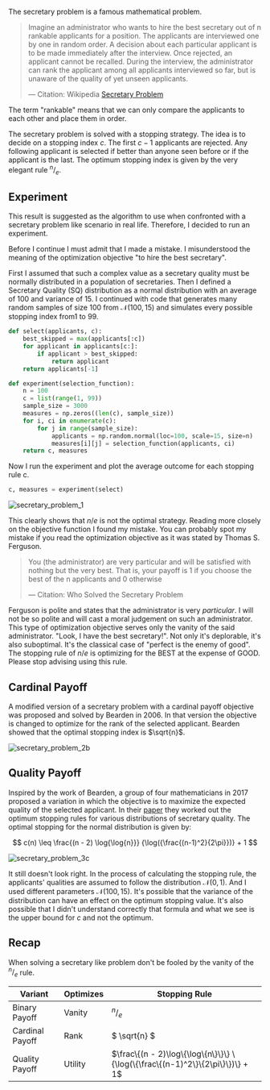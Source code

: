 The secretary problem is a famous mathematical problem.

> Imagine an administrator who wants to hire the best secretary out of n
> rankable applicants for a position. The applicants are interviewed one by one
> in random order. A decision about each particular applicant is to be made
> immediately after the interview. Once rejected, an applicant cannot be
> recalled. During the interview, the administrator can rank the applicant among
> all applicants interviewed so far, but is unaware of the quality of yet unseen
> applicants.
>
> — Citation: Wikipedia [Secretary Problem](https://en.wikipedia.org/wiki/Secretary_problem)

The term "rankable" means that we can only compare the applicants to each
other and place them in order.

The secretary problem is solved with a stopping strategy. The idea is to
decide on a stopping index $c$. The first $c - 1$ applicants are
rejected. Any following applicant is selected if better than anyone seen
before or if the applicant is the last. The optimum stopping index is given by
the very elegant rule $^n/_e$.

## Experiment

This result is suggested as the algorithm to use when confronted with a
secretary problem like scenario in real life. Therefore, I decided to run an
experiment.

Before I continue I must admit that I made a mistake. I misunderstood the
meaning of the optimization objective "to hire the best secretary".

First I assumed that such a complex value as a secretary quality must be
normally distributed in a population of secretaries. Then I defined a
Secretary Quality (SQ) distribution as a normal distribution with an average
of 100 and variance of 15. I continued with code that generates many random
samples of size 100 from $\mathcal{N}(100, 15)$ and simulates every possible
stopping index from1 to 99.

    
```python
def select(applicants, c):
    best_skipped = max(applicants[:c])
    for applicant in applicants[c:]:
        if applicant > best_skipped:
            return applicant
    return applicants[-1]
```    

<p/>

```python    
def experiment(selection_function):
    n = 100
    c = list(range(1, 99))
    sample_size = 3000
    measures = np.zeros((len(c), sample_size))
    for i, ci in enumerate(c):
        for j in range(sample_size):
            applicants = np.random.normal(loc=100, scale=15, size=n)
            measures[i][j] = selection_function(applicants, ci)
    return c, measures
```

Now I run the experiment and plot the average outcome for each stopping rule
c.

    
```python
c, measures = experiment(select)
```    

![secretary_problem_1](/images/secretary_problem_1.png)

This clearly shows that $n/e$ is not the optimal strategy. Reading more
closely on the objective function I found my mistake. You can probably spot my
mistake if you read the optimization objective as it was stated by Thomas S.
Ferguson.

> You (the administrator) are very particular and will be satisfied with
> nothing but the very best. That is, your payoff is 1 if you choose the best of
> the n applicants and 0 otherwise
>
> — Citation: Who Solved the Secretary Problem

Ferguson is polite and states that the administrator is very _particular_. I
will not be so polite and will cast a moral judgement on such an
administrator. This type of optimization objective serves only the vanity of
the said administrator.  "Look, I have the best secretary!". Not only it's
deplorable, it's also suboptimal. It's the classical case of "perfect is the
enemy of good". The stopping rule of $n/e$ is optimizing for the BEST at
the expense of GOOD. Please stop advising using this rule.

## Cardinal Payoff

A modified version of a secretary problem with a cardinal payoff objective was
proposed and solved by Bearden in 2006. In that version the objective is
changed to optimize for the rank of the selected applicant. Bearden showed
that the optimal stopping index is $\sqrt{n}$.

![secretary_problem_2b](/images/secretary_problem_2b.png)

## Quality Payoff

Inspired by the work of Bearden, a group of four mathematicians in 2017
proposed a variation in which the objective is to maximize the expected
quality of the selected applicant. In their
[paper](https://arxiv.org/pdf/1605.06478.pdf) they worked out the optimum
stopping rules for various distributions of secretary quality. The optimal
stopping for the normal distribution is given by:

$$ c(n) \leq \frac{(n - 2) \log{\log{n}}} {\log({\frac{(n-1)^2}{2\pi}})} + 1 $$

![secretary_problem_3c](/images/secretary_problem_3c.png)

It still doesn't look right. In the process of calculating the stopping rule,
the applicants' qualities are assumed to follow the distribution $\mathcal{N}(0, 1)$.
And I used different parameters $\mathcal{N}(100, 15)$. It's possible that the variance
of the distribution can have an effect on the optimum stopping value. It's
also possible that I didn't understand correctly that formula and what we see
is the upper bound for $c$ and not the optimum.

## Recap

When solving a secretary like problem don't be fooled by the vanity of the
$^n/_e$ rule.

Variant         | Optimizes | Stopping Rule  
----------------|-----------|---------------------- 
Binary Payoff   | Vanity    | $^n/_e$
Cardinal Payoff | Rank      | $ \sqrt\{n\} $
Quality Payoff  | Utility   | $\frac\{(n - 2)\log\{\log\{n\}\}\} \{\log(\{\frac\{(n-1)^2\}\{2\pi\}\})\} + 1$


